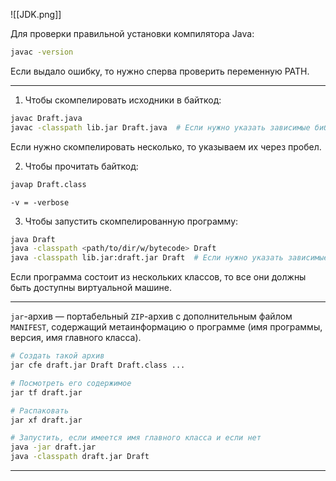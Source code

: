 ![[JDK.png]]

Для проверки правильной установки компилятора Java:  
```zsh
javac -version
```
Если выдало ошибку, то нужно сперва проверить переменную PATH.

---

1. Чтобы скомпелировать исходники в байткод:
```bash
javac Draft.java
javac -classpath lib.jar Draft.java  # Eсли нужно указать зависимые библиотеки.
```
Если нужно скомпелировать несколько, то указываем их через пробел.

2. Чтобы прочитать байткод:
```zsh
javap Draft.class
```
	-v = -verbose

3. Чтобы запустить скомпелированную программу:
```zsh
java Draft
java -classpath <path/to/dir/w/bytecode> Draft
java -classpath lib.jar:draft.jar Draft  # Если нужно указать зависимые библиотеки (: - Linux, ; - Windows).
```
Если программа состоит из нескольких классов, то все они должны быть доступны виртуальной машине.

---

`jar`-архив — портабельный `ZIP`-архив с дополнительным файлом `MANIFEST`, содержащий метаинформацию о программе (имя программы, версия, имя главного класса).
```zsh
# Создать такой архив
jar cfe draft.jar Draft Draft.class ...

# Посмотреть его содержимое
jar tf draft.jar

# Распаковать
jar xf draft.jar

# Запустить, если имеется имя главного класса и если нет
java -jar draft.jar
java -classpath draft.jar Draft
```

---


